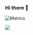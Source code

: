 ### Hi there 👋

![Metrics](https://github.com/yumenetwork/yumenetwork/blob/main/github-metrics.svg)

 <img src="https://github.com/yumenetwork/yumenetwork/blob/master/metrics.plugin.languages.svg">



<!--
**yumenetwork/yumenetwork** is a ✨ _special_ ✨ repository because its `README.md` (this file) appears on your GitHub profile.

Here are some ideas to get you started:

- 🔭 I’m currently working on ...
- 🌱 I’m currently learning ...
- 👯 I’m looking to collaborate on ...
- 🤔 I’m looking for help with ...
- 💬 Ask me about ...
- 📫 How to reach me: ...
- 😄 Pronouns: ...
- ⚡ Fun fact: ...
-->
